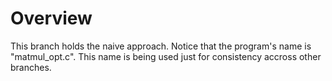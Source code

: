 # Overview

This branch holds the naive approach. Notice that the program's name is "matmul_opt.c". This name is being used just for consistency accross other branches.